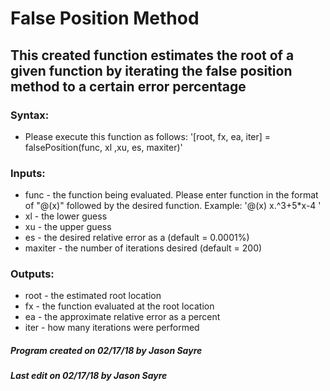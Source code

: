 # False Position Method
## This created function estimates the root of a given function by iterating the false position method to a certain error percentage
### Syntax:
  * Please execute this function as follows: '[root, fx, ea, iter] = falsePosition(func, xl ,xu, es, maxiter)'
### Inputs:
  * func - the function being evaluated. Please enter function in the format of "@(x)" followed by the desired function. Example: '@(x) x.^3+5*x-4 '
  * xl - the lower guess
  * xu - the upper guess
  * es - the desired relative error as a (default = 0.0001%)
  * maxiter - the number of iterations desired (default = 200)
### Outputs:
  * root - the estimated root location
  * fx - the function evaluated at the root location
  * ea - the approximate relative error as a percent
  * iter - how many iterations were performed
##### Program created on 02/17/18 by Jason Sayre
##### Last edit on 02/17/18 by Jason Sayre
